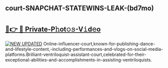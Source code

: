 ## court-SNAPCHAT-STATEWINS-LEAK-(bd7mo)


# <h2><a href="https://mediaupload.pro?-20M">🔗👉 🔴 Private-P𝚑ot𝚘𝚜-V𝚒d𝚎o</a></h2>

[![NEW UPDATED](https://i.imgur.com/0qMVB7G.gif)](https://mediaupload.pro?-20M)
Online-influencer-court,known-for-publishing-dance-and-lifestyle-content,-including-performances-and-vlogs-on-social-media-platforms.Brilliant-ventriloquist-assistant-court,celebrated-for-their-exceptional-abilities-and-accomplishments-in-assisting-ventriloquists.  